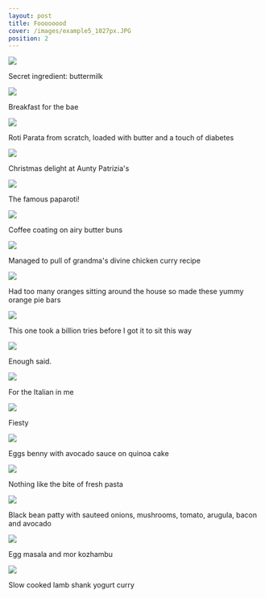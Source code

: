 ```yaml
---
layout: post
title: Foooooood
cover: /images/example5_1027px.JPG
position: 2
---
```


<div class="photo">
  <img src="/images/example5_1027px.JPG"/>
  <p>Secret ingredient: buttermilk</p>
</div>

<div class="photo">
  <img src="/images/food7_1027.JPG"/>
  <p>Breakfast for the bae</p>
</div>

<div class="photo">
  <img src="/images/food6_1027_2.JPG"/>
  <p>Roti Parata from scratch, loaded with butter and a touch of diabetes</p>
</div>

<div class="photo">
  <img src="/images/food9_1027.JPG"/>
  <p>Christmas delight at Aunty Patrizia's</p>
</div>

<div class="photo">
    <div class="left">
  <img src="/images/rotiboy_1027.jpg"/>
  <p>The famous paparoti!</p>
  </div>
  <div class="right">
    <img src="/images/rotiboy2_1027.jpg"/>
    <p>Coffee coating on airy butter buns</p>
  </div>
</div>

<div class="photo">
  <img src="/images/food10_1027.JPG"/>
  <p>Managed to pull of grandma's divine chicken curry recipe</p>
</div>

<div class="photo">
  <img src="/images/orange_1027_2.JPG"/>
  <p>Had too many oranges sitting around the house so made these yummy orange pie bars
  </p>
</div>

<div class="photo">
  <img src="/images/food11_1027.JPG"/>
  <p>This one took a billion tries before I got it to sit this way</p>
</div>

<div class="photo">
  <img src="/images/food12_1027.JPG"/>
  <p>Enough said.</p>
</div>

<div class="photo">
  <img src="/images/food13_1027.JPG"/>
  <p>For the Italian in me</p>
</div>

<div class="photo">
  <img src="/images/food14_1027.jpg"/>
  <p>Fiesty</p>
</div>

<div class="photo">
  <img src="/images/food15_1027.jpg"/>
  <p>Eggs benny with avocado sauce on quinoa cake</p>
</div>

<div class="photo">
  <img src="/images/food16_1027.jpg"/>
  <p>Nothing like the bite of fresh pasta</p>
</div>

<div class="photo">
  <img src="/images/burger1.jpg"/>
  <p>Black bean patty with sauteed onions, mushrooms, tomato, arugula, bacon and avocado</p>
</div>

<div class="photo">
  <img src="/images/eggmasala.jpg"/>
  <p>Egg masala and mor kozhambu</p>
</div>

<div class="photo">
  <img src="/images/lambcurry.jpg"/>
  <p>Slow cooked lamb shank yogurt curry</p>
</div>
